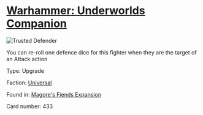 # [Warhammer: Underworlds Companion](https://guidokessels.github.io/wh-underworlds)

  

![Trusted Defender](https://warhammerunderworlds.com/wp-content/uploads/sites/6/2018/03/433_ENG.png)

You can re-roll one defence dice for this fighter when they are the target of an Attack action

Type: Upgrade

Faction: [Universal](https://guidokessels.github.io/wh-underworlds/factions/universal)

Found in: [Magore's Fiends Expansion](https://guidokessels.github.io/wh-underworlds/locations/magores-fiends-expansion)

Card number: 433
